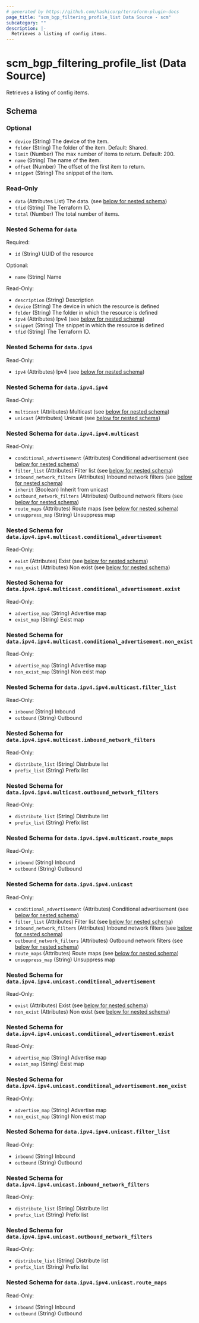 ```yaml
---
# generated by https://github.com/hashicorp/terraform-plugin-docs
page_title: "scm_bgp_filtering_profile_list Data Source - scm"
subcategory: ""
description: |-
  Retrieves a listing of config items.
---
```


# scm_bgp_filtering_profile_list (Data Source)

Retrieves a listing of config items.



<!-- schema generated by tfplugindocs -->
## Schema

### Optional

- `device` (String) The device of the item.
- `folder` (String) The folder of the item. Default: Shared.
- `limit` (Number) The max number of items to return. Default: 200.
- `name` (String) The name of the item.
- `offset` (Number) The offset of the first item to return.
- `snippet` (String) The snippet of the item.

### Read-Only

- `data` (Attributes List) The data. (see [below for nested schema](#nestedatt--data))
- `tfid` (String) The Terraform ID.
- `total` (Number) The total number of items.

<a id="nestedatt--data"></a>
### Nested Schema for `data`

Required:

- `id` (String) UUID of the resource

Optional:

- `name` (String) Name

Read-Only:

- `description` (String) Description
- `device` (String) The device in which the resource is defined
- `folder` (String) The folder in which the resource is defined
- `ipv4` (Attributes) Ipv4 (see [below for nested schema](#nestedatt--data--ipv4))
- `snippet` (String) The snippet in which the resource is defined
- `tfid` (String) The Terraform ID.

<a id="nestedatt--data--ipv4"></a>
### Nested Schema for `data.ipv4`

Read-Only:

- `ipv4` (Attributes) Ipv4 (see [below for nested schema](#nestedatt--data--ipv4--ipv4))

<a id="nestedatt--data--ipv4--ipv4"></a>
### Nested Schema for `data.ipv4.ipv4`

Read-Only:

- `multicast` (Attributes) Multicast (see [below for nested schema](#nestedatt--data--ipv4--ipv4--multicast))
- `unicast` (Attributes) Unicast (see [below for nested schema](#nestedatt--data--ipv4--ipv4--unicast))

<a id="nestedatt--data--ipv4--ipv4--multicast"></a>
### Nested Schema for `data.ipv4.ipv4.multicast`

Read-Only:

- `conditional_advertisement` (Attributes) Conditional advertisement (see [below for nested schema](#nestedatt--data--ipv4--ipv4--multicast--conditional_advertisement))
- `filter_list` (Attributes) Filter list (see [below for nested schema](#nestedatt--data--ipv4--ipv4--multicast--filter_list))
- `inbound_network_filters` (Attributes) Inbound network filters (see [below for nested schema](#nestedatt--data--ipv4--ipv4--multicast--inbound_network_filters))
- `inherit` (Boolean) Inherit from unicast
- `outbound_network_filters` (Attributes) Outbound network filters (see [below for nested schema](#nestedatt--data--ipv4--ipv4--multicast--outbound_network_filters))
- `route_maps` (Attributes) Route maps (see [below for nested schema](#nestedatt--data--ipv4--ipv4--multicast--route_maps))
- `unsuppress_map` (String) Unsuppress map

<a id="nestedatt--data--ipv4--ipv4--multicast--conditional_advertisement"></a>
### Nested Schema for `data.ipv4.ipv4.multicast.conditional_advertisement`

Read-Only:

- `exist` (Attributes) Exist (see [below for nested schema](#nestedatt--data--ipv4--ipv4--multicast--conditional_advertisement--exist))
- `non_exist` (Attributes) Non exist (see [below for nested schema](#nestedatt--data--ipv4--ipv4--multicast--conditional_advertisement--non_exist))

<a id="nestedatt--data--ipv4--ipv4--multicast--conditional_advertisement--exist"></a>
### Nested Schema for `data.ipv4.ipv4.multicast.conditional_advertisement.exist`

Read-Only:

- `advertise_map` (String) Advertise map
- `exist_map` (String) Exist map


<a id="nestedatt--data--ipv4--ipv4--multicast--conditional_advertisement--non_exist"></a>
### Nested Schema for `data.ipv4.ipv4.multicast.conditional_advertisement.non_exist`

Read-Only:

- `advertise_map` (String) Advertise map
- `non_exist_map` (String) Non exist map



<a id="nestedatt--data--ipv4--ipv4--multicast--filter_list"></a>
### Nested Schema for `data.ipv4.ipv4.multicast.filter_list`

Read-Only:

- `inbound` (String) Inbound
- `outbound` (String) Outbound


<a id="nestedatt--data--ipv4--ipv4--multicast--inbound_network_filters"></a>
### Nested Schema for `data.ipv4.ipv4.multicast.inbound_network_filters`

Read-Only:

- `distribute_list` (String) Distribute list
- `prefix_list` (String) Prefix list


<a id="nestedatt--data--ipv4--ipv4--multicast--outbound_network_filters"></a>
### Nested Schema for `data.ipv4.ipv4.multicast.outbound_network_filters`

Read-Only:

- `distribute_list` (String) Distribute list
- `prefix_list` (String) Prefix list


<a id="nestedatt--data--ipv4--ipv4--multicast--route_maps"></a>
### Nested Schema for `data.ipv4.ipv4.multicast.route_maps`

Read-Only:

- `inbound` (String) Inbound
- `outbound` (String) Outbound



<a id="nestedatt--data--ipv4--ipv4--unicast"></a>
### Nested Schema for `data.ipv4.ipv4.unicast`

Read-Only:

- `conditional_advertisement` (Attributes) Conditional advertisement (see [below for nested schema](#nestedatt--data--ipv4--ipv4--unicast--conditional_advertisement))
- `filter_list` (Attributes) Filter list (see [below for nested schema](#nestedatt--data--ipv4--ipv4--unicast--filter_list))
- `inbound_network_filters` (Attributes) Inbound network filters (see [below for nested schema](#nestedatt--data--ipv4--ipv4--unicast--inbound_network_filters))
- `outbound_network_filters` (Attributes) Outbound network filters (see [below for nested schema](#nestedatt--data--ipv4--ipv4--unicast--outbound_network_filters))
- `route_maps` (Attributes) Route maps (see [below for nested schema](#nestedatt--data--ipv4--ipv4--unicast--route_maps))
- `unsuppress_map` (String) Unsuppress map

<a id="nestedatt--data--ipv4--ipv4--unicast--conditional_advertisement"></a>
### Nested Schema for `data.ipv4.ipv4.unicast.conditional_advertisement`

Read-Only:

- `exist` (Attributes) Exist (see [below for nested schema](#nestedatt--data--ipv4--ipv4--unicast--conditional_advertisement--exist))
- `non_exist` (Attributes) Non exist (see [below for nested schema](#nestedatt--data--ipv4--ipv4--unicast--conditional_advertisement--non_exist))

<a id="nestedatt--data--ipv4--ipv4--unicast--conditional_advertisement--exist"></a>
### Nested Schema for `data.ipv4.ipv4.unicast.conditional_advertisement.exist`

Read-Only:

- `advertise_map` (String) Advertise map
- `exist_map` (String) Exist map


<a id="nestedatt--data--ipv4--ipv4--unicast--conditional_advertisement--non_exist"></a>
### Nested Schema for `data.ipv4.ipv4.unicast.conditional_advertisement.non_exist`

Read-Only:

- `advertise_map` (String) Advertise map
- `non_exist_map` (String) Non exist map



<a id="nestedatt--data--ipv4--ipv4--unicast--filter_list"></a>
### Nested Schema for `data.ipv4.ipv4.unicast.filter_list`

Read-Only:

- `inbound` (String) Inbound
- `outbound` (String) Outbound


<a id="nestedatt--data--ipv4--ipv4--unicast--inbound_network_filters"></a>
### Nested Schema for `data.ipv4.ipv4.unicast.inbound_network_filters`

Read-Only:

- `distribute_list` (String) Distribute list
- `prefix_list` (String) Prefix list


<a id="nestedatt--data--ipv4--ipv4--unicast--outbound_network_filters"></a>
### Nested Schema for `data.ipv4.ipv4.unicast.outbound_network_filters`

Read-Only:

- `distribute_list` (String) Distribute list
- `prefix_list` (String) Prefix list


<a id="nestedatt--data--ipv4--ipv4--unicast--route_maps"></a>
### Nested Schema for `data.ipv4.ipv4.unicast.route_maps`

Read-Only:

- `inbound` (String) Inbound
- `outbound` (String) Outbound

